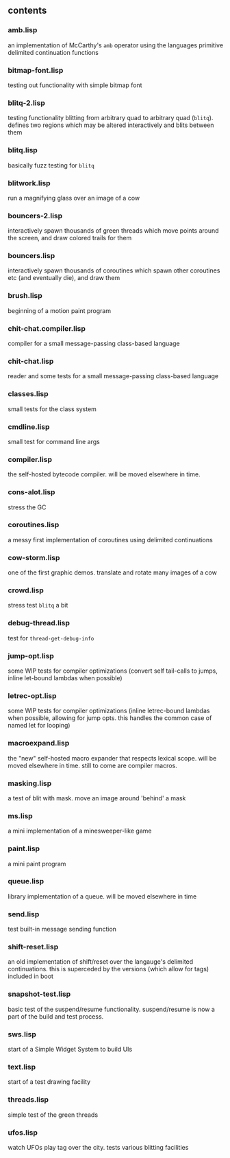 ## contents
### amb.lisp
an implementation of McCarthy's `amb` operator using the languages primitive delimited continuation functions
### bitmap-font.lisp
testing out functionality with simple bitmap font
### blitq-2.lisp
testing functionality blitting from arbitrary quad to arbitrary quad
(`blitq`). defines two regions which may be altered interactively and
blits between them
### blitq.lisp
basically fuzz testing for `blitq`
### blitwork.lisp
run a magnifying glass over an image of a cow
### bouncers-2.lisp
interactively spawn thousands of green threads which move points
around the screen, and draw colored trails for them
### bouncers.lisp
interactively spawn thousands of coroutines which spawn other
coroutines etc (and eventually die), and draw them
### brush.lisp
beginning of a motion paint program
### chit-chat.compiler.lisp
compiler for a small message-passing class-based language
### chit-chat.lisp
reader and some tests for a small message-passing class-based language
### classes.lisp
small tests for the class system
### cmdline.lisp
small test for command line args
### compiler.lisp
the self-hosted bytecode compiler. will be moved elsewhere in time.
### cons-alot.lisp
stress the GC
### coroutines.lisp
a messy first implementation of coroutines using delimited continuations
### cow-storm.lisp
one of the first graphic demos. translate and rotate many images of a cow
### crowd.lisp
stress test `blitq` a bit
### debug-thread.lisp
test for `thread-get-debug-info`
### jump-opt.lisp
some WIP tests for compiler optimizations (convert self tail-calls to
jumps, inline let-bound lambdas when possible)
### letrec-opt.lisp
some WIP tests for compiler optimizations (inline letrec-bound lambdas when possible, allowing for jump opts. this handles the common case of named let for looping)
### macroexpand.lisp
the "new" self-hosted macro expander that respects lexical scope. will be moved elsewhere in time. still to come are compiler macros.
### masking.lisp
a test of blit with mask. move an image around 'behind' a mask
### ms.lisp
a mini implementation of a minesweeper-like game
### paint.lisp
a mini paint program
### queue.lisp
library implementation of a queue. will be moved elsewhere in time
### send.lisp
test built-in message sending function
### shift-reset.lisp
an old implementation of shift/reset over the langauge's delimited
continuations. this is superceded by the versions (which allow for
tags) included in boot
### snapshot-test.lisp
basic test of the suspend/resume functionality. suspend/resume is now a part of the build and test process.
### sws.lisp
start of a Simple Widget System to build UIs
### text.lisp
start of a test drawing facility
### threads.lisp
simple test of the green threads
### ufos.lisp
watch UFOs play tag over the city. tests various blitting facilities

